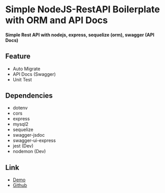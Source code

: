 # Simple NodeJS-RestAPI Boilerplate with ORM and API Docs
#### Simple Rest API with nodejs, express, sequelize (orm), swagger (API Docs)

## Feature
- Auto Migrate
- API Docs (Swagger)
- Unit Test

## Dependencies
- dotenv
- cors
- express
- mysql2
- sequelize
- swagger-jsdoc
- swagger-ui-express
- jest (Dev)
- nodemon (Dev)

## Link
- [Demo](https://www.google.com/)
- [Github](https://github.com/gilang-as/boilerplate-nodejs-express-sequelize-swagger/)
